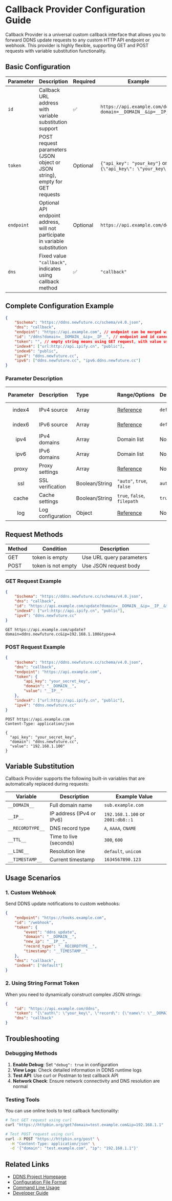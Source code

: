# Callback Provider Configuration Guide

Callback Provider is a universal custom callback interface that allows you to forward DDNS update requests to any custom HTTP API endpoint or webhook. This provider is highly flexible, supporting GET and POST requests with variable substitution functionality.

## Basic Configuration

| Parameter | Description | Required | Example |
|-----------|-------------|----------|---------|
| `id` | Callback URL address with variable substitution support | ✅ | `https://api.example.com/ddns?domain=__DOMAIN__&ip=__IP__` |
| `token` | POST request parameters (JSON object or JSON string), empty for GET requests | Optional | `{"api_key": "your_key"}` or `"{\"api_key\": \"your_key\"}"` |
| `endpoint` | Optional API endpoint address, will not participate in variable substitution | Optional | `https://api.example.com/ddns` |
| `dns` | Fixed value `"callback"`, indicates using callback method | ✅ | `"callback"` |

## Complete Configuration Example

```json
{
    "$schema": "https://ddns.newfuture.cc/schema/v4.0.json",
    "dns": "callback",
    "endpoint": "https://api.example.com", // endpoint can be merged with id parameter
    "id": "/ddns?domain=__DOMAIN__&ip=__IP__", // endpoint and id cannot both be empty
    "token": "", // empty string means using GET request, with value uses POST request
    "index4": ["url:http://api.ipify.cn", "public"],
    "index6": "public",
    "ipv4": "ddns.newfuture.cc",
    "ipv6": ["ddns.newfuture.cc", "ipv6.ddns.newfuture.cc"]
}
```

### Parameter Description

| Parameter | Description | Type | Range/Options | Default | Parameter Type |
| :-------: | :---------- | :--- | :------------ | :------ | :------------- |
| index4 | IPv4 source | Array | [Reference](../config/json.en.md#ipv4-ipv6) | `default` | Common Config |
| index6 | IPv6 source | Array | [Reference](../config/json.en.md#ipv4-ipv6) | `default` | Common Config |
| ipv4 | IPv4 domains | Array | Domain list | None | Common Config |
| ipv6 | IPv6 domains | Array | Domain list | None | Common Config |
| proxy | Proxy settings | Array | [Reference](../config/json.en.md#proxy) | None | Common Network |
| ssl | SSL verification | Boolean/String | `"auto"`, `true`, `false` | `auto` | Common Network |
| cache | Cache settings | Boolean/String | `true`, `false`, `filepath` | `true` | Common Config |
| log | Log configuration | Object | [Reference](../config/json.en.md#log) | None | Common Config |

## Request Methods

| Method | Condition | Description |
|--------|-----------|-------------|
| GET | token is empty | Use URL query parameters |
| POST | token is not empty | Use JSON request body |

### GET Request Example

```json
{
    "$schema": "https://ddns.newfuture.cc/schema/v4.0.json",
    "dns": "callback",
    "id": "https://api.example.com/update?domain=__DOMAIN__&ip=__IP__&type=__RECORDTYPE__",
    "index4": ["url:http://api.ipify.cn", "public"],
    "ipv4": "ddns.newfuture.cc"
}
```

```http
GET https://api.example.com/update?domain=ddns.newfuture.cc&ip=192.168.1.100&type=A
```

### POST Request Example

```json
{
    "$schema": "https://ddns.newfuture.cc/schema/v4.0.json",
    "dns": "callback",
    "endpoint": "https://api.example.com",
    "token": {
        "api_key": "your_secret_key",
        "domain": "__DOMAIN__",
        "value": "__IP__"
    },
    "index4": ["url:http://api.ipify.cn", "public"],
    "ipv4": "ddns.newfuture.cc"
}
```

```http
POST https://api.example.com
Content-Type: application/json

{
  "api_key": "your_secret_key",
  "domain": "ddns.newfuture.cc",
  "value": "192.168.1.100"
}
```

## Variable Substitution

Callback Provider supports the following built-in variables that are automatically replaced during requests:

| Variable | Description | Example Value |
|----------|-------------|---------------|
| `__DOMAIN__` | Full domain name | `sub.example.com` |
| `__IP__` | IP address (IPv4 or IPv6) | `192.168.1.100` or `2001:db8::1` |
| `__RECORDTYPE__` | DNS record type | `A`, `AAAA`, `CNAME` |
| `__TTL__` | Time to live (seconds) | `300`, `600` |
| `__LINE__` | Resolution line | `default`, `unicom` |
| `__TIMESTAMP__` | Current timestamp | `1634567890.123` |

## Usage Scenarios

### 1. Custom Webhook

Send DDNS update notifications to custom webhooks:

```json
{
    "endpoint": "https://hooks.example.com",
    "id": "/webhook",
    "token": {
        "event": "ddns_update",
        "domain": "__DOMAIN__",
        "new_ip": "__IP__",
        "record_type": "__RECORDTYPE__",
        "timestamp": "__TIMESTAMP__"
    },
    "dns": "callback",
    "index4": ["default"]
}
```

### 2. Using String Format Token

When you need to dynamically construct complex JSON strings:

```json
{
    "id": "https://api.example.com/ddns",
    "token": "{\"auth\": \"your_key\", \"record\": {\"name\": \"__DOMAIN__\", \"value\": \"__IP__\", \"type\": \"__RECORDTYPE__\"}}",
    "dns": "callback"
}
```

## Troubleshooting

### Debugging Methods

1. **Enable Debug**: Set `"debug": true` in configuration
2. **View Logs**: Check detailed information in DDNS runtime logs
3. **Test API**: Use curl or Postman to test callback API
4. **Network Check**: Ensure network connectivity and DNS resolution are normal

### Testing Tools

You can use online tools to test callback functionality:

```bash
# Test GET request using curl
curl "https://httpbin.org/get?domain=test.example.com&ip=192.168.1.1"

# Test POST request using curl
curl -X POST "https://httpbin.org/post" \
  -H "Content-Type: application/json" \
  -d '{"domain": "test.example.com", "ip": "192.168.1.1"}'
```

## Related Links

- [DDNS Project Homepage](../../README.md)
- [Configuration File Format](../config/json.en.md)
- [Command Line Usage](../config/cli.en.md)
- [Developer Guide](../dev/provider.en.md)
